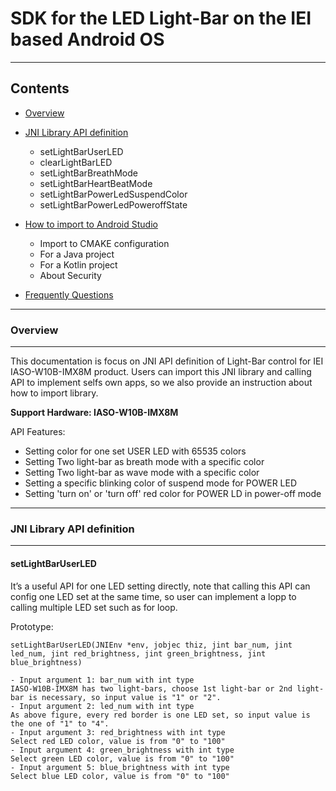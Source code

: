 # SDK for the LED Light-Bar on the IEI based Android OS

****
## Contents
* [Overview](#Overview)
* [JNI Library API definition](#JNI_API)
    * setLightBarUserLED
    * clearLightBarLED
    * setLightBarBreathMode
    * setLightBarHeartBeatMode
    * setLightBarPowerLedSuspendColor
    * setLightBarPowerLedPoweroffState
* [How to import to Android Studio](#JNI_IMPORT)
    * Import to CMAKE configuration
    * For a Java project
    * For a Kotlin project
    * About Security 


* [Frequently Questions](#QA)


****
### Overview
-----------
This documentation is focus on JNI API definition of Light-Bar control for IEI IASO-W10B-IMX8M product.
Users can import this JNI library and calling API to implement selfs own apps, so we also provide an instruction about how to import library.

**Support Hardware: IASO-W10B-IMX8M**

API Features:
* Setting color for one set USER LED with 65535 colors
* Setting Two light-bar as breath mode with a specific color
* Setting Two light-bar as wave mode with a specific color
* Setting a specific blinking color of suspend mode for POWER LED
* Setting 'turn on' or 'turn off' red color for POWER LD in power-off mode



****
### <a name="JNI_API"></a>JNI Library API definition
-----------

#### setLightBarUserLED
It’s a useful API for one LED setting directly, note that calling this API can config one LED set at the same time, so user can implement a lopp to calling multiple LED set such as for loop.


Prototype:
    
    setLightBarUserLED(JNIEnv *env, jobjec thiz, jint bar_num, jint led_num, jint red_brightness, jint green_brightness, jint blue_brightness)
    
    - Input argument 1: bar_num with int type
    IASO-W10B-IMX8M has two light-bars, choose 1st light-bar or 2nd light-bar is necessary, so input value is "1" or "2".
    - Input argument 2: led_num with int type
    As above figure, every red border is one LED set, so input value is the one of "1" to "4".
    - Input argument 3: red_brightness with int type
    Select red LED color, value is from "0" to "100"
    - Input argument 4: green_brightness with int type
    Select green LED color, value is from "0" to "100"
    - Input argument 5: blue_brightness with int type
    Select blue LED color, value is from "0" to "100"
